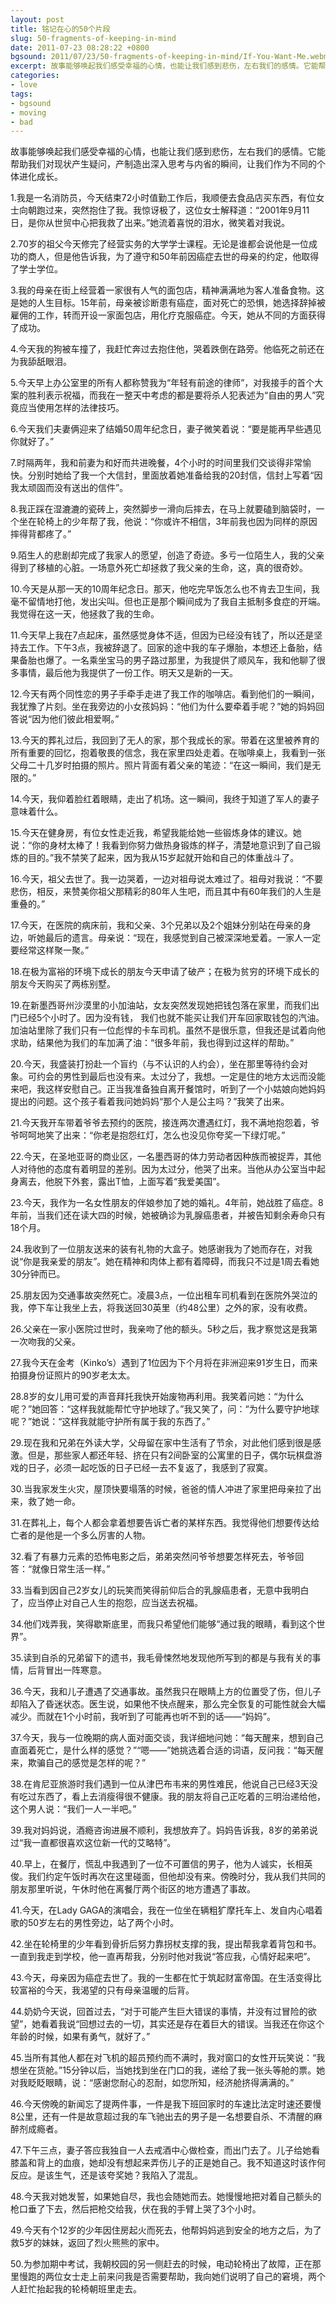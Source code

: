 ```yaml
---
layout: post
title: 铭记在心的50个片段
slug: 50-fragments-of-keeping-in-mind
date: 2011-07-23 08:28:22 +0800
bgsound: 2011/07/23/50-fragments-of-keeping-in-mind/If-You-Want-Me.webm
excerpt: 故事能够唤起我们感受幸福的心情，也能让我们感到悲伤，左右我们的感情。它能帮助我们对现状产生疑问，产制造出深入思考与内省的瞬间，让我们作为不同的个体进化成长。
categories:
- love
tags:
- bgsound
- moving
- bad
---
```


故事能够唤起我们感受幸福的心情，也能让我们感到悲伤，左右我们的感情。它能帮助我们对现状产生疑问，产制造出深入思考与内省的瞬间，让我们作为不同的个体进化成长。

1.我是一名消防员，今天结束72小时值勤工作后，我顺便去食品店买东西，有位女士向朝跑过来，突然抱住了我。我惊讶极了，这位女士解释道：“2001年9月11日，是你从世贸中心把我救了出来。”她流着喜悦的泪水，微笑着对我说。

2.70岁的祖父今天修完了经营实务的大学学士课程。无论是谁都会说他是一位成功的商人，但是他告诉我，为了遵守和50年前因癌症去世的母亲的约定，他取得了学士学位。

3.我的母亲在街上经营着一家很有人气的面包店，精神满满地为客人准备食物。这是她的人生目标。15年前，母亲被诊断患有癌症，面对死亡的恐惧，她选择辞掉被雇佣的工作，转而开设一家面包店，用化疗克服癌症。今天，她从不同的方面获得了成功。

4.今天我的狗被车撞了，我赶忙奔过去抱住他，哭着跌倒在路旁。他临死之前还在为我舔舐眼泪。

5.今天早上办公室里的所有人都称赞我为“年轻有前途的律师”，对我接手的首个大案的胜利表示祝福，而我在一整天中考虑的都是要将杀人犯表述为“自由的男人”究竟应当使用怎样的法律技巧。

6.今天我们夫妻俩迎来了结婚50周年纪念日，妻子微笑着说：“要是能再早些遇见你就好了。”

7.时隔两年，我和前妻为和好而共进晚餐，4个小时的时间里我们交谈得非常愉快。分别时她给了我一个大信封，里面放着她准备给我的20封信，信封上写着“因我太顽固而没有送出的信件”。

8.我正踩在湿漉漉的瓷砖上，突然脚步一滑向后摔去，在马上就要磕到脑袋时，一个坐在轮椅上的少年帮了我，他说：“你或许不相信，3年前我也因为同样的原因摔得背都疼了。”

9.陌生人的悲剧却完成了我家人的愿望，创造了奇迹。多亏一位陌生人，我的父亲得到了移植的心脏。一场意外死亡却拯救了我父亲的生命，这，真的很奇妙。

10.今天是从那一天的10周年纪念日。那天，他吃完早饭怎么也不肯去卫生间，我毫不留情地打他，发出尖叫。但也正是那个瞬间成为了我自主抵制多食症的开端。我觉得在这一天，他拯救了我的生命。

11.今天早上我在7点起床，虽然感觉身体不适，但因为已经没有钱了，所以还是坚持去工作。下午3点，我被辞退了。回家的途中我的车子爆胎，本想还上备胎，结果备胎也爆了。一名乘坐宝马的男子路过那里，为我提供了顺风车，我和他聊了很多事情，最后他为我提供了一份工作。明天又是新的一天。

12.今天有两个同性恋的男子手牵手走进了我工作的咖啡店。看到他们的一瞬间，我犹豫了片刻。坐在我旁边的小女孩妈妈：“他们为什么要牵着手呢？”她的妈妈回答说“因为他们彼此相爱啊。”

13.今天的葬礼过后，我回到了无人的家，那个我成长的家。带着在这里被养育的所有重要的回忆，抱着敬畏的信念，我在家里四处走着。在咖啡桌上，我看到一张父母二十几岁时拍摄的照片。照片背面有着父亲的笔迹：“在这一瞬间，我们是无限的。”

14.今天，我仰着脸红着眼睛，走出了机场。这一瞬间，我终于知道了军人的妻子意味着什么。

15.今天在健身房，有位女性走近我，希望我能给她一些锻炼身体的建议。她说：“你的身材太棒了！我看到你努力做热身锻炼的样子，清楚地意识到了自己锻炼的目的。”我不禁笑了起来，因为我从15岁起就开始和自己的体重战斗了。

16.今天，祖父去世了。我一边哭着，一边对祖母说太难过了。祖母对我说：“不要悲伤，相反，来赞美你祖父那精彩的80年人生吧，而且其中有60年我们的人生是重叠的。”

17.今天，在医院的病床前，我和父亲、3个兄弟以及2个姐妹分别站在母亲的身边，听她最后的遗言。母亲说：“现在，我感觉到自己被深深地爱着。一家人一定要经常这样聚一聚。”

18.在极为富裕的环境下成长的朋友今天申请了破产；在极为贫穷的环境下成长的朋友今天购买了两栋别墅。

19.在新墨西哥州沙漠里的小加油站，女友突然发现她把钱包落在家里，而我们出门已经5个小时了。因为没有钱， 我们也就不能买让我们开车回家取钱包的汽油。加油站里除了我们只有一位彪悍的卡车司机。虽然不是很乐意，但我还是试着向他求助，结果他为我们的车加满了油：“很多年前，我也得到过这样的帮助。”

20.今天，我盛装打扮赴一个盲约（与不认识的人约会），坐在那里等待约会对象。可约会的男性到最后也没有来。太过分了，我想。一定是住的地方太远而没能来吧，我这样安慰自己。正当我准备独自离开餐馆时，听到了一个小姑娘向她妈妈提出的问题。这个孩子看着我问她妈妈“那个人是公主吗？”我笑了出来。

21.今天我开车带着爷爷去预约的医院，接连两次遭遇红灯，我不满地抱怨着，爷爷呵呵地笑了出来：“你老是抱怨红灯，怎么也没见你夸奖一下绿灯呢。”

22.今天，在圣地亚哥的商业区，一名墨西哥的体力劳动者因种族而被捉弄，其他人对待他的态度有着明显的差别。因为太过分，他哭了出来。当他从办公室当中起身离去，他脱下外套，露出T恤，上面写着“我爱美国”。

23.今天，我作为一名女性朋友的伴娘参加了她的婚礼。4年前，她战胜了癌症。8年前，当我们还在读大四的时候，她被确诊为乳腺癌患者，并被告知剩余寿命只有18个月。

24.我收到了一位朋友送来的装有礼物的大盒子。她感谢我为了她而存在，对我说“你是我亲爱的朋友”。她在精神和肉体上都有着障碍，而我只不过是1周去看她30分钟而已。

25.朋友因为交通事故突然死亡。凌晨3点，一位出租车司机看到在医院外哭泣的我，停下车让我坐上去，将我送回30英里（约48公里）之外的家，没有收费。

26.父亲在一家小医院过世时，我亲吻了他的额头。5秒之后，我才察觉这是我第一次吻我的父亲。

27.我今天在金考（Kinko’s）遇到了1位因为下个月将在非洲迎来91岁生日，而来拍摄身份证照片的90岁老太太。

28.8岁的女儿用可爱的声音拜托我快开始废物再利用。我笑着问她：“为什么呢？”她回答：“这样我就能帮忙守护地球了。”我又笑了，问：“为什么要守护地球呢？”她说：“这样我就能守护所有属于我的东西了。”

29.现在我和兄弟在外读大学，父母留在家中生活有了节余，对此他们感到很是感激。但是，那些家人都还年轻、挤在只有2间卧室的公寓里的日子，偶尔玩棋盘游戏的日子，必须一起吃饭的日子已经一去不复返了，我感到了寂寞。

30.当我家发生火灾，屋顶快要塌落的时候，爸爸的情人冲进了家里把母亲拉了出来，救了她一命。

31.在葬礼上，每个人都会拿着想要告诉亡者的某样东西。我觉得他们想要传达给亡者的是他是一个多么厉害的人物。

32.看了有暴力元素的恐怖电影之后，弟弟突然问爷爷想要怎样死去，爷爷回答：“就像日常生活一样。”

33.当看到因自己2岁女儿的玩笑而笑得前仰后合的乳腺癌患者，无意中我明白了，应当停止对自己人生的抱怨，应当送去祝福。

34.他们戏弄我，笑得歇斯底里，而我只希望他们能够“通过我的眼睛，看到这个世界”。

35.读到自杀的兄弟留下的遗书，我毛骨悚然地发现他所写到的都是与我有关的事情，后背冒出一阵寒意。

36.今天，我和儿子遭遇了交通事故。虽然我只在眼睛上方的位置受了伤，但儿子却陷入了昏迷状态。医生说，如果他不快点醒来，那么完全恢复的可能性就会大幅减少。而就在1个小时前，我听到了可能再也听不到的话——“妈妈”。

37.今天，我与一位晚期的病人面对面交谈，我详细地问她：“每天醒来，想到自己直面着死亡，是什么样的感觉？”“嗯——”她挑选着合适的词语，反问我：“每天醒来，欺骗自己的感觉是怎样的呢？”

38.在肯尼亚旅游时我们遇到一位从津巴布韦来的男性难民，他说自己已经3天没有吃过东西了，看上去消瘦得很不健康。我的朋友将自己正吃着的三明治递给他，这个男人说：“我们一人一半吧。”

39.我对妈妈说，酒瘾咨询进展不顺利，我想放弃了。妈妈告诉我，8岁的弟弟说过“我一直都很喜欢这位新一代的艾略特”。

40.早上，在餐厅，慌乱中我遇到了一位不可置信的男子，他为人诚实，长相英俊。我们约定午饭时再次在这里碰面，但他却没有来。傍晚时分，我从我们共同的朋友那里听说，午休时他在离餐厅两个街区的地方遭遇了事故。

41.今天，在Lady GAGA的演唱会，我在一位坐在辆粗犷摩托车上、发自内心唱着歌的50岁左右的男性旁边，站了两个小时。

42.坐在轮椅里的少年看到骨折后努力靠拐杖支撑的我，提出帮我拿着背包和书。一直到我走到学校，他一直再帮我，分别时他对我说“答应我，心情好起来吧”。

43.今天，母亲因为癌症去世了。我的一生都在忙于筑起财富帝国。在生活变得比较富裕的今天，我渴望的只有母亲温暖的后背。

44.奶奶今天说，回首过去，“对于可能产生巨大错误的事情，并没有过冒险的欲望”，她看着我说“回想过去的一切，其实还是存在着巨大的错误。当我还在你这个年龄的时候，如果有勇气，就好了。”

45.当所有其他人都在对飞机的超员预约而不满时，我对窗口的女性开玩笑说：“我想坐在货舱。”15分钟以后，当她找到坐在门口的我，递给了我一张头等舱的票。她对我眨眨眼睛，说：“感谢您耐心的忍耐，如您所知，经济舱挤得满满的。”

46.今天傍晚的新闻忘了提两件事，一件是我下班回家时的车速比法定时速还要慢8公里，还有一件是故意超过我的车飞驰出去的男子是一名想要自杀、不清醒的麻醉剂成瘾者。

47.下午三点，妻子答应我独自一人去戒酒中心做检查，而出门去了。儿子给她看膝盖和背上的血痕，她却没有想起来弄伤儿子的正是她自己。我不知道这时该作何反应。是该生气，还是该夸奖她？我陷入了混乱。

48.今天我对她发誓，如果她自尽，我也会随她而去。她慢慢地把对着自己额头的枪口垂了下去，然后把枪交给我，伏在我的手臂上哭了3个小时。

49.今天有个12岁的少年因住房起火而死去，他帮妈妈逃到安全的地方之后，为了救5岁的妹妹，返回了烈火熊熊的家中。

50.为参加期中考试，我朝校园的另一侧赶去的时候，电动轮椅出了故障，正在那里慢跑的两位女士走上前来问我是否需要帮助，我向她们说明了自己的窘境，两个人赶忙抬起我的轮椅朝班里走去。

